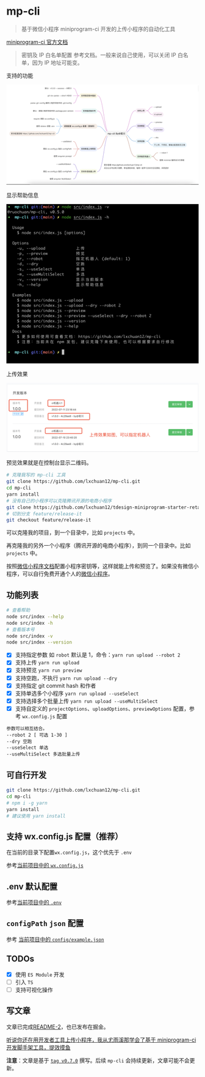 # mp-cli

> 基于微信小程序 miniprogram-ci 开发的上传小程序的自动化工具

[miniprogram-ci 官方文档](https://developers.weixin.qq.com/miniprogram/dev/devtools/ci.html)

> 密钥及 IP 白名单配置 参考文档。一般来说自己使用，可以关闭 IP 白名单，因为 IP 地址可能变。

支持的功能

![支持的功能](./images/xmind.png)

显示帮助信息

![显示帮助信息](./images/version-and-help.png)

上传效果

![上传效果](./images/upload.png)

预览效果就是在控制台显示二维码。

```bash
# 克隆我写的 mp-cli 工具
git clone https://github.com/lxchuan12/mp-cli.git
cd mp-cli
yarn install
# 没有自己的小程序可以克隆腾讯开源的电商小程序
git clone https://github.com/lxchuan12/tdesign-miniprogram-starter-retail.git
# 切到分支 feature/release-it
git checkout feature/release-it
```

可以克隆我的项目，到一个目录中，比如 `projects` 中。

再克隆我的另外一个小程序（腾讯开源的电商小程序），到同一个目录中。比如 `projects` 中。

按照[微信小程序文档](https://developers.weixin.qq.com/miniprogram/dev/devtools/ci.html)配置小程序密钥等，这样就能上传和预览了。如果没有微信小程序，可以自行免费开通个人的[微信小程序](https://mp.weixin.qq.com/)。

## 功能列表

```sh
# 查看帮助
node src/index --help
node src/index -h
# 查看版本号
node src/index -v
node src/index --version
```

-   [x] 支持指定参数 如 `robot` 默认是 1，命令：`yarn run upload --robot 2`
-   [x] 支持上传 `yarn run upload`
-   [x] 支持预览 `yarn run preview`
-   [x] 支持空跑，不执行 `yarn run upload --dry`
-   [x] 支持指定 git commit hash 和作者
-   [x] 支持单选多个小程序 `yarn run upload --useSelect`
-   [x] 支持选择多个批量上传 `yarn run upload --useMultiSelect`
-   [x] 支持自定义的 `projectOptions`、`uploadOptions`、`previewOptions` 配置，参考 `wx.config.js` 配置

```bash
参数可以相互结合。
--robot 2 [ 可选 1-30 ]
--dry 空跑
--useSelect 单选
--useMultiSelect 多选批量上传
```

## 可自行开发

```sh
git clone https://github.com/lxchuan12/mp-cli.git
cd mp-cli
# npm i -g yarn
yarn install
# 建议使用 yarn install
```

## 支持 wx.config.js 配置（推荐）

在当前的目录下配置`wx.config.js`，这个优先于 `.env`

参考[当前项目中的 `wx.config.js`](https://github.com/lxchuan12/mp-cli/blob/main/wx.config.js)

## .env 默认配置

参考[当前项目中的 `.env`](https://github.com/lxchuan12/mp-cli/blob/main/.env)

## `configPath` `json` 配置

参考 [当前项目中的 `config/example.json`](https://github.com/lxchuan12/mp-cli/blob/main/config/example.json)

## TODOs

-   [x] 使用 `ES Module` 开发
-   [ ] 引入 `TS`
-   [ ] 支持可视化操作

## 写文章

文章已完成[README-2](./README-2.md)，也已发布在掘金。

[听说你还在用开发者工具上传小程序，我从尤雨溪那学会了基于 miniprogram-ci 开发脚手架工具，提效摸鱼](https://juejin.cn/post/7124467547163852808)

**注意**：文章是基于 [`tag v0.7.0`](https://github.com/lxchuan12/mp-cli/tree/0.7.0) 撰写。后续 `mp-cli` 会持续更新，文章可能不会更新。
